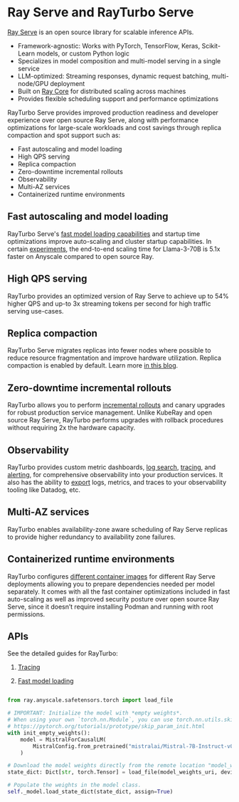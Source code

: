 <!--- These will get pulled into anyscale docs -->
# Ray Serve and RayTurbo Serve

[Ray Serve](https://docs.ray.io/en/latest/serve/index.html) is an open source library for scalable inference APIs.

- Framework-agnostic: Works with PyTorch, TensorFlow, Keras, Scikit-Learn models, or custom Python logic
- Specializes in model composition and multi-model serving in a single service
- LLM-optimized: Streaming responses, dynamic request batching, multi-node/GPU deployment
- Built on [Ray Core](https://docs.ray.io/en/latest/ray-core/walkthrough.html) for distributed scaling across machines
- Provides flexible scheduling support and performance optimizations

RayTurbo Serve provides improved production readiness and developer experience over open source Ray Serve, along with performance optimizations for large-scale workloads and cost savings through replica compaction and spot support such as:

- Fast autoscaling and model loading
- High QPS serving
- Replica compaction
- Zero-downtime incremental rollouts
- Observability
- Multi-AZ services
- Containerized runtime environments

## Fast autoscaling and model loading

RayTurbo Serve's [fast model loading capabilities](https://docs.anyscale.com/platform/services/fast-loading) and startup time optimizations improve auto-scaling and cluster startup capabilities. In certain [experiments](https://www.anyscale.com/blog/autoscale-large-ai-models-faster), the end-to-end scaling time for Llama-3-70B is 5.1x faster on Anyscale compared to open source Ray.

## High QPS serving

RayTurbo provides an optimized version of Ray Serve to achieve up to 54% higher QPS and up-to 3x streaming tokens per second for high traffic serving use-cases.

## Replica compaction

RayTurbo Serve migrates replicas into fewer nodes where possible to reduce resource fragmentation and improve hardware utilization. Replica compaction is enabled by default. Learn more [in this blog](https://www.anyscale.com/blog/new-feature-replica-compaction).

## Zero-downtime incremental rollouts

RayTurbo allows you to perform [incremental rollouts](https://docs.anyscale.com/platform/services/update-a-service#resource-constrained-updates) and canary upgrades for robust production service management. Unlike KubeRay and open source Ray Serve, RayTurbo performs upgrades with rollback procedures without requiring 2x the hardware capacity.

## Observability

RayTurbo provides custom metric dashboards, [log search](https://docs.anyscale.com/monitoring/accessing-logs), [tracing](https://docs.anyscale.com/monitoring/tracing), and [alerting](https://docs.anyscale.com/monitoring/custom-dashboards-and-alerting), for comprehensive observability into your production services. It also has the ability to [export](https://docs.anyscale.com/monitoring/exporting-logs) logs, metrics, and traces to your observability tooling like Datadog, etc.

## Multi-AZ services

RayTurbo enables availability-zone aware scheduling of Ray Serve replicas to provide higher redundancy to availability zone failures.

## Containerized runtime environments

RayTurbo configures [different container images](https://docs.anyscale.com/platform/services/multi-app#multiple-applications-in-different-containers) for different Ray Serve deployments allowing you to prepare dependencies needed per model separately. It comes with all the fast container optimizations included in fast auto-scaling as well as improved security posture over open source Ray Serve, since it doesn’t require installing Podman and running with root permissions.

## APIs

See the detailed guides for RayTurbo:

1. [Tracing](https://docs.anyscale.com/monitoring/tracing)

2. [Fast model loading](https://docs.anyscale.com/platform/services/fast-loading)

```python

from ray.anyscale.safetensors.torch import load_file

# IMPORTANT: Initialize the model with *empty weights*.
# When using your own `torch.nn.Module`, you can use torch.nn.utils.skip_init, see:
# https://pytorch.org/tutorials/prototype/skip_param_init.html
with init_empty_weights():
    model = MistralForCausalLM(
        MistralConfig.from_pretrained("mistralai/Mistral-7B-Instruct-v0.1", torch_dtype=torch.float16)
    )

# Download the model weights directly from the remote location "model_weights_uri" to the GPU.
state_dict: Dict[str, torch.Tensor] = load_file(model_weights_uri, device="cuda")

# Populate the weights in the model class.
self._model.load_state_dict(state_dict, assign=True)
```
